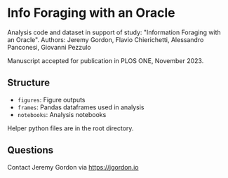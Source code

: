 # Info Foraging with an Oracle


Analysis code and dataset in support of study: "Information Foraging with an Oracle".
Authors: Jeremy Gordon, Flavio Chierichetti, Alessandro Panconesi, Giovanni Pezzulo

Manuscript accepted for publication in PLOS ONE, November 2023.

## Structure

- `figures`: Figure outputs
- `frames`: Pandas dataframes used in analysis
- `notebooks`: Analysis notebooks

Helper python files are in the root directory.

## Questions

Contact Jeremy Gordon via https://jgordon.io